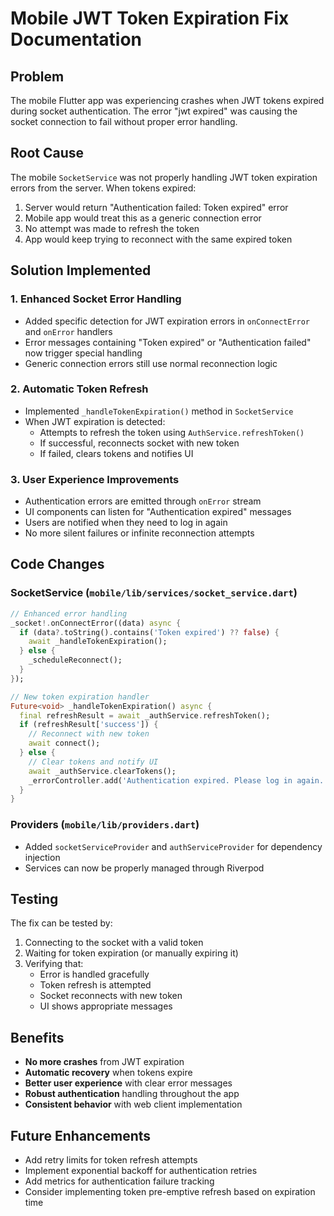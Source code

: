 # Mobile JWT Token Expiration Fix Documentation

## Problem
The mobile Flutter app was experiencing crashes when JWT tokens expired during socket authentication. The error "jwt expired" was causing the socket connection to fail without proper error handling.

## Root Cause
The mobile `SocketService` was not properly handling JWT token expiration errors from the server. When tokens expired:
1. Server would return "Authentication failed: Token expired" error
2. Mobile app would treat this as a generic connection error
3. No attempt was made to refresh the token
4. App would keep trying to reconnect with the same expired token

## Solution Implemented

### 1. Enhanced Socket Error Handling
- Added specific detection for JWT expiration errors in `onConnectError` and `onError` handlers
- Error messages containing "Token expired" or "Authentication failed" now trigger special handling
- Generic connection errors still use normal reconnection logic

### 2. Automatic Token Refresh
- Implemented `_handleTokenExpiration()` method in `SocketService`
- When JWT expiration is detected:
  - Attempts to refresh the token using `AuthService.refreshToken()`
  - If successful, reconnects socket with new token
  - If failed, clears tokens and notifies UI

### 3. User Experience Improvements
- Authentication errors are emitted through `onError` stream
- UI components can listen for "Authentication expired" messages
- Users are notified when they need to log in again
- No more silent failures or infinite reconnection attempts

## Code Changes

### SocketService (`mobile/lib/services/socket_service.dart`)
```dart
// Enhanced error handling
_socket!.onConnectError((data) async {
  if (data?.toString().contains('Token expired') ?? false) {
    await _handleTokenExpiration();
  } else {
    _scheduleReconnect();
  }
});

// New token expiration handler
Future<void> _handleTokenExpiration() async {
  final refreshResult = await _authService.refreshToken();
  if (refreshResult['success']) {
    // Reconnect with new token
    await connect();
  } else {
    // Clear tokens and notify UI
    await _authService.clearTokens();
    _errorController.add('Authentication expired. Please log in again.');
  }
}
```

### Providers (`mobile/lib/providers.dart`)
- Added `socketServiceProvider` and `authServiceProvider` for dependency injection
- Services can now be properly managed through Riverpod

## Testing
The fix can be tested by:
1. Connecting to the socket with a valid token
2. Waiting for token expiration (or manually expiring it)
3. Verifying that:
   - Error is handled gracefully
   - Token refresh is attempted
   - Socket reconnects with new token
   - UI shows appropriate messages

## Benefits
- **No more crashes** from JWT expiration
- **Automatic recovery** when tokens expire
- **Better user experience** with clear error messages
- **Robust authentication** handling throughout the app
- **Consistent behavior** with web client implementation

## Future Enhancements
- Add retry limits for token refresh attempts
- Implement exponential backoff for authentication retries
- Add metrics for authentication failure tracking
- Consider implementing token pre-emptive refresh based on expiration time